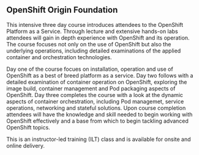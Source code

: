 ## OpenShift Origin Foundation

This intensive three day course introduces attendees to the OpenShift Platform as a Service. Through lecture and extensive hands-on labs attendees will gain in depth experience with OpenShift and its operation. The course focuses not only on the use of OpenShift but also the underlying operations, including detailed examinations of the applied container and orchestration technologies. 

Day one of the course focues on installation, operation and use of OpenShift as a best of breed platform as a service. Day two follows with a detailed examination of container operation on OpenShift, exploring the image build, container management and Pod packaging aspects of OpenShift. Day three completes the course with a look at the dynamic aspects of container orchestration, including Pod managemet, service operations, networking and stateful solutions. Upon course completion attendees will have the knowledge and skill needed to begin working with OpenShift effectively and a base from which to begin tackling advanced OpenShift topics.

This is an instructor-led training (ILT) class and is available for onsite and online delivery.
